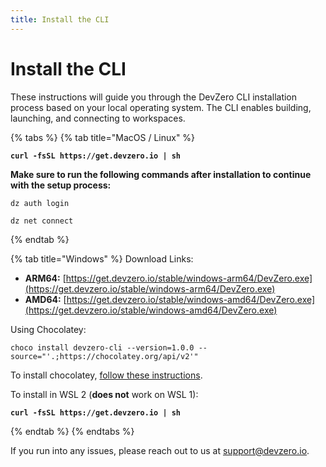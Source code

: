 ```yaml
---
title: Install the CLI
---
```

# Install the CLI

These instructions will guide you through the DevZero CLI installation process based on your local operating system. The CLI enables building, launching, and connecting to workspaces.

{% tabs %}
{% tab title="MacOS / Linux" %}
<pre data-overflow="wrap"><code><strong>curl -fsSL https://get.devzero.io | sh
</strong></code></pre>

**Make sure to run the following commands after installation to continue with the setup process:**

```
dz auth login
```

```
dz net connect
```
{% endtab %}

{% tab title="Windows" %}
Download Links:

* **ARM64:** [https://get.devzero.io/stable/windows-arm64/DevZero.exe](https://get.devzero.io/stable/windows-arm64/DevZero.exe)
* **AMD64:** [https://get.devzero.io/stable/windows-amd64/DevZero.exe](https://get.devzero.io/stable/windows-amd64/DevZero.exe)

Using Chocolatey:

```
choco install devzero-cli --version=1.0.0 --
source="'.;https://chocolatey.org/api/v2'"
```

To install chocolatey, [follow these instructions](https://docs.chocolatey.org/en-us/choco/setup/#installing-chocolatey-cli).

To install in WSL 2 (**does not** work on WSL 1):

<pre data-overflow="wrap"><code><strong>curl -fsSL https://get.devzero.io | sh
</strong></code></pre>
{% endtab %}
{% endtabs %}

If you run into any issues, please reach out to us at [support@devzero.io](mailto:support@devzero.io).
